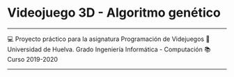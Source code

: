 # Videojuego 3D - Algoritmo genético

___
:computer: Proyecto práctico para la asignatura Programación de Videjuegos
:school: Universidad de Huelva. Grado Ingeniería Informática - Computación
:books: Curso 2019-2020   
___
